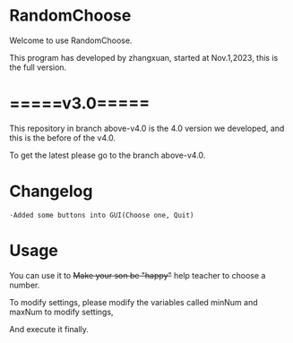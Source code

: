 # RandomChoose
Welcome to use RandomChoose.

This program has developed by zhangxuan, started at Nov.1,2023, this is the full version.

# =====v3.0=====

This repository in branch above-v4.0 is the 4.0 version we developed, and this is the before of the v4.0.

To get the latest please go to the branch above-v4.0.

# Changelog
    ·Added some buttons into GUI(Choose one, Quit)
# Usage

You can use it to ~~Make your son be "happy"~~ help teacher to choose a number.

To modify settings, please modify the variables called minNum and maxNum to modify settings,

And execute it finally.
